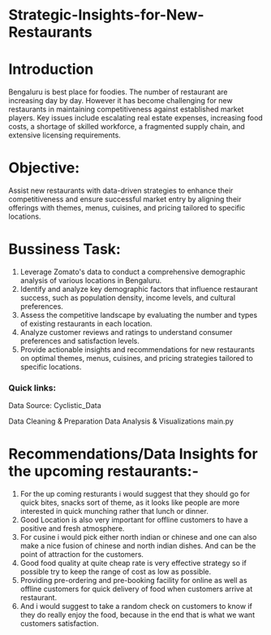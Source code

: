 # Strategic-Insights-for-New-Restaurants

# Introduction

Bengaluru is best place for foodies. The number of restaurant are increasing day by day. However it has become challenging  for new restaurants in maintaining competitiveness against established market players. Key issues include escalating real estate expenses, increasing food costs, a shortage of skilled workforce, a fragmented supply chain, and extensive licensing requirements.

# Objective: 
Assist new restaurants with data-driven strategies to enhance their competitiveness and ensure successful market entry by aligning their offerings with themes, menus, cuisines, and pricing tailored to specific locations.

# Bussiness Task:

1. Leverage Zomato's data to conduct a comprehensive demographic analysis of various locations in Bengaluru.
2. Identify and analyze key demographic factors that influence restaurant success, such as population density, income levels, and cultural preferences.
3. Assess the competitive landscape by evaluating the number and types of existing restaurants in each location.
4. Analyze customer reviews and ratings to understand consumer preferences and satisfaction levels.
5. Provide actionable insights and recommendations for new restaurants on optimal themes, menus, cuisines, and pricing strategies tailored to specific locations.

 ### Quick links:

Data Source: Cyclistic_Data

Data Cleaning & Preparation
Data Analysis & Visualizations
main.py

# Recommendations/Data Insights for the upcoming restaurants:-

1) For the up coming resturants i would suggest that they should go for quick bites, snacks sort of theme, 
as it looks like people are more interested in quick munching rather that lunch or dinner.
2) Good Location is also very important for offline customers to have a positive and fresh atmosphere.
3) For cusine i would pick either north indian or chinese and one can also make a nice fusion of
chinese and north indian dishes. And can be the point of attraction for the customers.
4) Good food quality at quite cheap rate is very effective strategy so if possible try to 
keep the range of cost as low as possible.
5) Providing pre-ordering and pre-booking facility for online as well as offline 
customers for quick delivery of food when customers arrive at restaurant.
6) And i would suggest to take a random check on customers to know if they do really enjoy the food,
because in the end that is what we want customers satisfaction.
